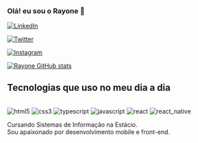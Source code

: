 ### Olá! eu sou o Rayone 👋

[![LinkedIn](https://img.shields.io/badge/LinkedIn-0077B5?style=for-the-badge&logo=linkedin&logoColor=white)](linkedin.com/in/rayone-freire-b21a37253)

[![Twitter](https://img.shields.io/badge/Twitter-0077B5?style=for-the-badge&logo=linkedin&logoColor=white)](twitter.com/freire_rayone)

[![Instagram](https://img.shields.io/badge/Instagram-E4405F?style=for-the-badge&logo=instagram&logoColor=white)](https://instagram.com/rayonefreire)

[![Rayone GitHub stats](https://github-readme-stats.vercel.app/api?username=rayonefreire)](https://github.com/anuraghazra/github-readme-stats)

## Tecnologias que uso no meu dia a dia

<div style='display: inline-block'><br/>
  <img aling='center' alt='html5' src='https://img.shields.io/badge/HTML5-E34F26?style=for-the-badge&logo=html5&logoColor=white' />

  <img aling='center' alt='css3' src='https://img.shields.io/badge/CSS3-1572B6?style=for-the-badge&logo=css3&logoColor=white' />

  <img aling='center' alt='typescript' src='https://img.shields.io/badge/TypeScript-007ACC?style=for-the-badge&logo=typescript&logoColor=white' />

  <img aling='center' alt='javascript' src='https://img.shields.io/badge/JavaScript-F7DF1E?style=for-the-badge&logo=javascript&logoColor=black' />

  <img aling='center' alt='react' src='https://img.shields.io/badge/React-20232A?style=for-the-badge&logo=react&logoColor=61DAFB' />

  <img aling='center' alt='react_native' src='https://img.shields.io/badge/React_Native-20232A?style=for-the-badge&logo=react&logoColor=61DAFB' />
</div></br>

Cursando Sistemas de Informação na Estácio. </br>
Sou apaixonado por desenvolvimento mobile e front-end. </br>

<!--
**rayonefreire/rayonefreire** is a ✨ _special_ ✨ repository because its `README.md` (this file) appears on your GitHub profile.

Here are some ideas to get you started:

- 🔭 I’m currently working on ...
- 🌱 I’m currently learning ...
- 👯 I’m looking to collaborate on ...
- 🤔 I’m looking for help with ...
- 💬 Ask me about ...
- 📫 How to reach me: ...
- 😄 Pronouns: ...
- ⚡ Fun fact: ...
-->
